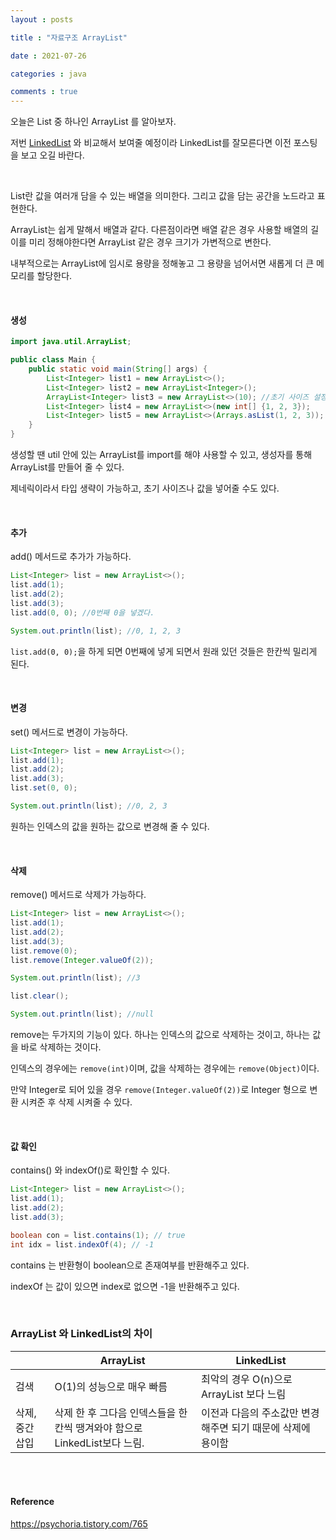 ```yaml
---
layout : posts

title : "자료구조 ArrayList"

date : 2021-07-26

categories : java

comments : true
---
```




오늘은 List 중 하나인 ArrayList 를 알아보자.

저번 [LinkedList](https://pkt369.github.io/java/java_linkedList/) 와 비교해서 보여줄 예정이라 LinkedList를 잘모른다면 이전 포스팅을 보고 오길 바란다.

<br>

List란 값을 여러개 담을 수 있는 배열을 의미한다. 그리고 값을 담는 공간을 노드라고 표현한다.

ArrayList는 쉽게 말해서 배열과 같다. 다른점이라면 배열 같은 경우 사용할 배열의 길이를 미리 정해야한다면 ArrayList 같은 경우 크기가 가변적으로 변한다.

내부적으로는 ArrayList에 임시로 용량을 정해놓고 그 용량을 넘어서면 새롭게 더 큰 메모리를 할당한다.

<br>

#### 생성

```java
import java.util.ArrayList;

public class Main {
    public static void main(String[] args) {
        List<Integer> list1 = new ArrayList<>();
        List<Integer> list2 = new ArrayList<Integer>();
        ArrayList<Integer> list3 = new ArrayList<>(10); //초기 사이즈 설정
        List<Integer> list4 = new ArrayList<>(new int[] {1, 2, 3});
        List<Integer> list5 = new ArrayList<>(Arrays.asList(1, 2, 3));
    }
}
```

생성할 땐 util 안에 있는 ArrayList를 import를 해야 사용할 수 있고, 생성자를 통해 ArrayList를 만들어 줄 수 있다.

제네릭이라서 타입 생략이 가능하고, 초기 사이즈나 값을 넣어줄 수도 있다.

<br>

#### 추가

add() 메서드로 추가가 가능하다.

```java
List<Integer> list = new ArrayList<>();
list.add(1);
list.add(2);
list.add(3);
list.add(0, 0); //0번째 0을 넣겠다.

System.out.println(list); //0, 1, 2, 3
```

`list.add(0, 0);`을 하게 되면 0번째에 넣게 되면서 원래 있던 것들은 한칸씩 밀리게 된다.

<br>

#### 변경

set() 메서드로 변경이 가능하다.

```java
List<Integer> list = new ArrayList<>();
list.add(1);
list.add(2);
list.add(3);
list.set(0, 0);

System.out.println(list); //0, 2, 3
```

원하는 인덱스의 값을 원하는 값으로 변경해 줄 수 있다.

<br>

#### 삭제

remove() 메서드로 삭제가 가능하다.

```java
List<Integer> list = new ArrayList<>();
list.add(1);
list.add(2);
list.add(3);
list.remove(0);
list.remove(Integer.valueOf(2));

System.out.println(list); //3

list.clear();

System.out.println(list); //null
```

remove는 두가지의 기능이 있다. 하나는 인덱스의 값으로 삭제하는 것이고, 하나는 값을 바로 삭제하는 것이다.

인덱스의 경우에는 `remove(int)`이며, 값을 삭제하는 경우에는 `remove(Object)`이다.

만약 Integer로 되어 있을 경우 `remove(Integer.valueOf(2))`로 Integer 형으로 변환 시켜준 후 삭제 시켜줄 수 있다.

<br>

#### 값 확인

contains() 와 indexOf()로 확인할 수 있다.

```java
List<Integer> list = new ArrayList<>();
list.add(1);
list.add(2);
list.add(3);

boolean con = list.contains(1); // true
int idx = list.indexOf(4); // -1
```

contains 는 반환형이 boolean으로 존재여부를 반환해주고 있다.

indexOf 는 값이 있으면 index로 없으면 -1을 반환해주고 있다.

<br>

### ArrayList 와 LinkedList의 차이

|                 | ArrayList                                                    | LinkedList                                                  |
| --------------- | ------------------------------------------------------------ | ----------------------------------------------------------- |
| 검색            | O(1)의 성능으로 매우 빠름                                    | 최악의 경우 O(n)으로 ArrayList 보다 느림                    |
| 삭제, 중간 삽입 | 삭제 한 후 그다음 인덱스들을 한칸씩 땡겨와야 함으로 LinkedList보다 느림. | 이전과 다음의 주소값만 변경해주면 되기 때문에 삭제에 용이함 |

<br>

<br>

#### Reference

https://psychoria.tistory.com/765
